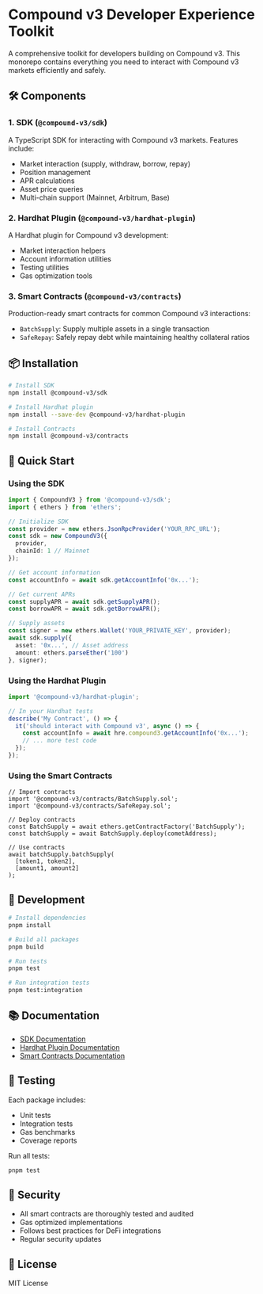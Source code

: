 # Compound v3 Developer Experience Toolkit

A comprehensive toolkit for developers building on Compound v3. This monorepo contains everything you need to interact with Compound v3 markets efficiently and safely.

## 🛠 Components

### 1. SDK (`@compound-v3/sdk`)
A TypeScript SDK for interacting with Compound v3 markets. Features include:
- Market interaction (supply, withdraw, borrow, repay)
- Position management
- APR calculations
- Asset price queries
- Multi-chain support (Mainnet, Arbitrum, Base)

### 2. Hardhat Plugin (`@compound-v3/hardhat-plugin`)
A Hardhat plugin for Compound v3 development:
- Market interaction helpers
- Account information utilities
- Testing utilities
- Gas optimization tools

### 3. Smart Contracts (`@compound-v3/contracts`)
Production-ready smart contracts for common Compound v3 interactions:
- `BatchSupply`: Supply multiple assets in a single transaction
- `SafeRepay`: Safely repay debt while maintaining healthy collateral ratios

## 📦 Installation

```bash
# Install SDK
npm install @compound-v3/sdk

# Install Hardhat plugin
npm install --save-dev @compound-v3/hardhat-plugin

# Install Contracts
npm install @compound-v3/contracts
```

## 🚀 Quick Start

### Using the SDK

```typescript
import { CompoundV3 } from '@compound-v3/sdk';
import { ethers } from 'ethers';

// Initialize SDK
const provider = new ethers.JsonRpcProvider('YOUR_RPC_URL');
const sdk = new CompoundV3({ 
  provider,
  chainId: 1 // Mainnet
});

// Get account information
const accountInfo = await sdk.getAccountInfo('0x...');

// Get current APRs
const supplyAPR = await sdk.getSupplyAPR();
const borrowAPR = await sdk.getBorrowAPR();

// Supply assets
const signer = new ethers.Wallet('YOUR_PRIVATE_KEY', provider);
await sdk.supply({
  asset: '0x...', // Asset address
  amount: ethers.parseEther('100')
}, signer);
```

### Using the Hardhat Plugin

```typescript
import '@compound-v3/hardhat-plugin';

// In your Hardhat tests
describe('My Contract', () => {
  it('should interact with Compound v3', async () => {
    const accountInfo = await hre.compound3.getAccountInfo('0x...');
    // ... more test code
  });
});
```

### Using the Smart Contracts

```solidity
// Import contracts
import '@compound-v3/contracts/BatchSupply.sol';
import '@compound-v3/contracts/SafeRepay.sol';

// Deploy contracts
const BatchSupply = await ethers.getContractFactory('BatchSupply');
const batchSupply = await BatchSupply.deploy(cometAddress);

// Use contracts
await batchSupply.batchSupply(
  [token1, token2],
  [amount1, amount2]
);
```

## 🔧 Development

```bash
# Install dependencies
pnpm install

# Build all packages
pnpm build

# Run tests
pnpm test

# Run integration tests
pnpm test:integration
```

## 📚 Documentation

- [SDK Documentation](./packages/sdk/README.md)
- [Hardhat Plugin Documentation](./packages/hardhat-plugin/README.md)
- [Smart Contracts Documentation](./packages/contracts/README.md)

## 🧪 Testing

Each package includes:
- Unit tests
- Integration tests
- Gas benchmarks
- Coverage reports

Run all tests:
```bash
pnpm test
```

## 🔐 Security

- All smart contracts are thoroughly tested and audited
- Gas optimized implementations
- Follows best practices for DeFi integrations
- Regular security updates

## 📄 License

MIT License
